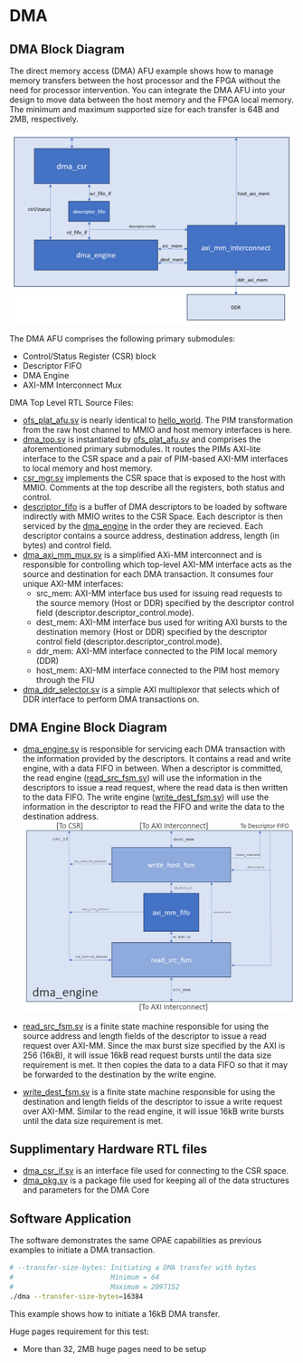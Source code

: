 # DMA
## DMA Block Diagram

The direct memory access (DMA) AFU example shows how to manage memory transfers between the host processor and the FPGA without the need for processor intervention.  You can integrate the DMA AFU into your design to move data between the host memory and the FPGA local memory. The minimum and maximum supported size for each transfer is 64B and 2MB, respectively.

![DMA Top Level Block Diagram](doc/dma_top_block_diagram.png)

The DMA AFU comprises the following primary submodules:
- Control/Status Register (CSR) block
- Descriptor FIFO
- DMA Engine
- AXI-MM Interconnect Mux

DMA Top Level RTL Source Files:
- [ofs\_plat\_afu.sv](hw/rtl/ofs_plat_afu.sv) is nearly identical to [hello\_world](../hello_world/). The PIM transformation from the raw host channel to MMIO and host memory interfaces is here.
- [dma\_top.sv](hw/rtl/dma_top.sv) is instantiated by [ofs\_plat\_afu.sv](hw/rtl/ofs_plat_afu.sv) and comprises the aforementioned primary submodules.  It routes the PIMs AXI-lite interface to the CSR space and a pair of PIM-based AXI-MM interfaces to local memory and host memory. 
- [csr\_mgr.sv](hw/rtl/csr_mgr.sv) implements the CSR space that is exposed to the host with MMIO. Comments at the top describe all the registers, both status and control.
- [descriptor\_fifo](https://github.com/OFS/ofs-platform-afu-bbb/blob/master/plat_if_develop/ofs_plat_if/src/rtl/utils/prims/ofs_plat_prim_fifo_bram.sv) is a buffer of DMA descriptors to be loaded by software indirectly with MMIO writes to the CSR Space.  Each descriptor is then serviced by the [dma\_engine](hw/rtl/dma_engine.sv) in the order they are recieved.  Each descriptor contains a source address, destination address, length (in bytes) and control field.
- [dma\_axi\_mm\_mux.sv](hw/rtl/dma_axi_mm_mux.sv) is a simplified AXi-MM interconnect and is responsible for controlling which top-level AXI-MM interface acts as the source and destination for each DMA transaction. It consumes four unique AXI-MM interfaces: 
    - src\_mem: AXI-MM interface bus used for issuing read requests to the source memory (Host or DDR) specified by the descriptor control field (descriptor.descriptor\_control.mode).
    - dest\_mem: AXI-MM interface bus used for writing AXI bursts to the destination memory (Host or DDR) specified by the descriptor control field (descriptor.descriptor\_control.mode). 
    - ddr\_mem: AXI-MM interface connected to the PIM local memory (DDR)
    - host\_mem: AXI-MM interface connected to the PIM host memory through the FIU 
- [dma\_ddr\_selector.sv](hw/rtl/dma_ddr_selector.sv) is a simple AXI multiplexor that selects which of DDR interface to perform DMA transactions on.  

## DMA Engine Block Diagram
- [dma\_engine.sv](hw/rtl/dma_engine.sv) is responsible for servicing each DMA transaction with the information provided by the descriptors. It contains a read and write engine, with a data FIFO in between.  When a descriptor is committed, the read engine ([read\_src\_fsm.sv](hw/rtl/read_src_fsm.sv)) will use the information in the descriptors to issue a read request, where the read data is then written to the data FIFO. The write engine ([write\_dest\_fsm.sv](hw/rtl/write_dest_fsm.sv)) will use the information in the descriptor to read the FIFO and write the data to the destination address. 
![DMA Engine Block Diagram](doc/dma_engine_block_diagram.png)

- [read\_src\_fsm.sv](hw/rtl/read_src_fsm.sv) is a finite state machine responsible for using the source address and length fields of the descriptor to issue a read request over AXI-MM.  Since the max burst size specified by the AXI is 256 (16kB), it will issue 16kB read request bursts until the data size requirement is met.  It then copies the data to a data FIFO so that it may be forwarded to the destination by the write engine.  
- [write\_dest\_fsm.sv](hw/rtl/write_dest_fsm.sv) is a finite state machine responsible for using the destination and length fields of the descriptor to issue a write request over AXI-MM. Similar to the read engine, it will issue 16kB write bursts until the data size requirement is met.

## Supplimentary Hardware RTL files
- [dma\_csr\_if.sv](hw/rtl/dma_csr_if.sv) is an interface file used for connecting to the CSR space.
- [dma\_pkg.sv](hw/rtl/dma_pkg.sv) is a package file used for keeping all of the data structures and parameters for the DMA Core

## Software Application
The software demonstrates the same OPAE capabilities as previous examples to initiate a DMA transaction.  

```bash
# --transfer-size-bytes: Initiating a DMA transfer with bytes 
#                        Minimum = 64 
#                        Maximum = 2097152
./dma --transfer-size-bytes=16384
```

This example shows how to initiate a 16kB DMA transfer.

Huge pages requirement for this test:
  - More than 32, 2MB huge pages need to be setup
